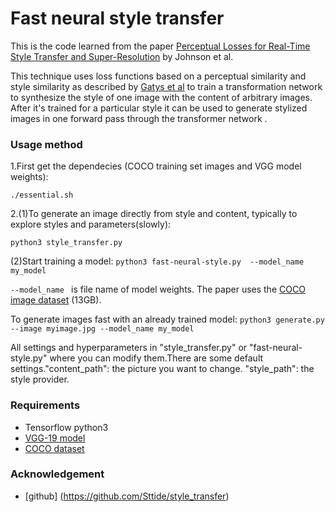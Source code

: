 # Fast neural style transfer

This is the code learned from the paper [Perceptual Losses for Real-Time Style Transfer and Super-Resolution](http://arxiv.org/abs/1603.08155) by Johnson et al.

This technique uses loss functions based on a perceptual similarity and style similarity as described by [Gatys et al](http://arxiv.org/abs/1508.06576) to train a transformation network to synthesize the style of one image with the content of arbitrary images. After it's trained for a particular style it can be used to generate stylized images in one forward pass through the transformer network .


### Usage method

1.First get the dependecies (COCO training set images and VGG model weights):

`./essential.sh`

2.(1)To generate an image directly from style and content, typically to explore styles and parameters(slowly):

`python3 style_transfer.py`

(2)Start training a model:
`python3 fast-neural-style.py  --model_name my_model`

`--model_name ` is file name of model weights. The paper uses the [COCO image dataset](http://msvocds.blob.core.windows.net/coco2014/train2014.zip) (13GB).

To generate images fast with an already trained model:
`python3 generate.py --image myimage.jpg --model_name my_model`

All settings and hyperparameters in "style_transfer.py" or "fast-neural-style.py" where you can modify them.There are some default settings."content_path": the picture you want to change. "style_path": the style provider.

### Requirements

- Tensorflow  python3
- [VGG-19 model](http://www.vlfeat.org/matconvnet/models/beta16/imagenet-vgg-verydeep-19.mat)
- [COCO dataset](http://msvocds.blob.core.windows.net/coco2014/train2014.zip)

### Acknowledgement

- [github] (https://github.com/Sttide/style_transfer)
